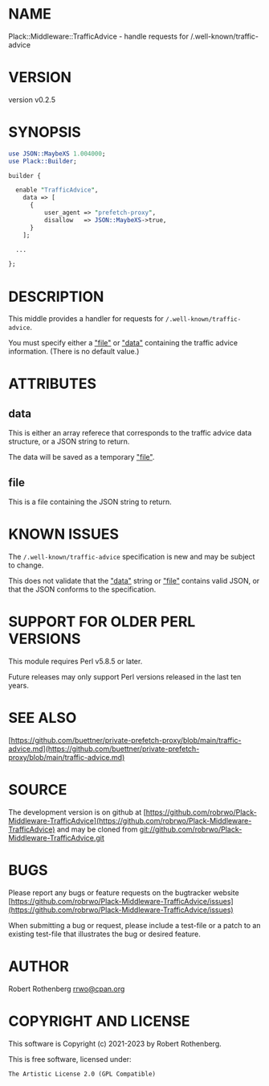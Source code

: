 # NAME

Plack::Middleware::TrafficAdvice - handle requests for /.well-known/traffic-advice

# VERSION

version v0.2.5

# SYNOPSIS

```perl
use JSON::MaybeXS 1.004000;
use Plack::Builder;

builder {

  enable "TrafficAdvice",
    data => [
      {
          user_agent => "prefetch-proxy",
          disallow   => JSON::MaybeXS->true,
      }
    ];

  ...

};
```

# DESCRIPTION

This middle provides a handler for requests for `/.well-known/traffic-advice`.

You must specify either a ["file"](#file) or ["data"](#data) containing the traffic
advice information. (There is no default value.)

# ATTRIBUTES

## data

This is either an array referece that corresponds to the traffic advice data structure,
or a JSON string to return.

The data will be saved as a temporary ["file"](#file).

## file

This is a file containing the JSON string to return.

# KNOWN ISSUES

The `/.well-known/traffic-advice` specification is new and may be subject to change.

This does not validate that the ["data"](#data) string or ["file"](#file) contains
valid JSON, or that the JSON conforms to the specification.

# SUPPORT FOR OLDER PERL VERSIONS

This module requires Perl v5.8.5 or later.

Future releases may only support Perl versions released in the last ten years.

# SEE ALSO

[https://github.com/buettner/private-prefetch-proxy/blob/main/traffic-advice.md](https://github.com/buettner/private-prefetch-proxy/blob/main/traffic-advice.md)

# SOURCE

The development version is on github at [https://github.com/robrwo/Plack-Middleware-TrafficAdvice](https://github.com/robrwo/Plack-Middleware-TrafficAdvice)
and may be cloned from [git://github.com/robrwo/Plack-Middleware-TrafficAdvice.git](git://github.com/robrwo/Plack-Middleware-TrafficAdvice.git)

# BUGS

Please report any bugs or feature requests on the bugtracker website
[https://github.com/robrwo/Plack-Middleware-TrafficAdvice/issues](https://github.com/robrwo/Plack-Middleware-TrafficAdvice/issues)

When submitting a bug or request, please include a test-file or a
patch to an existing test-file that illustrates the bug or desired
feature.

# AUTHOR

Robert Rothenberg <rrwo@cpan.org>

# COPYRIGHT AND LICENSE

This software is Copyright (c) 2021-2023 by Robert Rothenberg.

This is free software, licensed under:

```
The Artistic License 2.0 (GPL Compatible)
```
